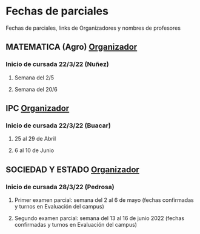 # Fechas de parciales 

Fechas de parciales, links de Organizadores y nombres de profesores 

## MATEMATICA (Agro) [Organizador](https://www.ubaxxicampusvirtual.uba.ar/pluginfile.php/829714/mod_label/intro/Organizador_%20MateAgro_%201C_2022.pdf?time=1647970169791) 
### Inicio de cursada 22/3/22 (Nuñez)

1) Semana del 2/5

2) Semana del 20/6  


## IPC [Organizador](https://www.ubaxxicampusvirtual.uba.ar/pluginfile.php/867953/mod_resource/content/1/Organizador.pdf) 
### Inicio de cursada 22/3/22 (Buacar)

1) 25 al 29 de Abril 

2) 6 al 10 de Junio

## SOCIEDAD Y ESTADO [Organizador](https://www.ubaxxicampusvirtual.uba.ar/pluginfile.php/867456/mod_resource/content/1/Organizador%20ICSE%201C%202022.pdf)
### Inicio de cursada 28/3/22 (Pedrosa) 

1) Primer examen parcial: semana del 2 al 6 de mayo (fechas confirmadas y turnos en Evaluación del campus)

2) Segundo examen parcial: semana del 13 al 16 de junio 2022 (fechas confirmadas y turnos en Evaluación del campus)
